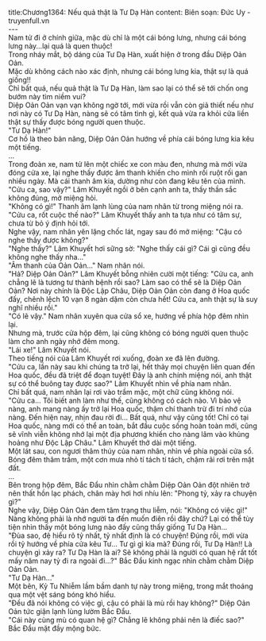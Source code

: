 title:Chương1364: Nếu quả thật là Tư Dạ Hàn
content:
Biên soạn: Đức Uy - truyenfull.vn<br>---<br>Nam tử đi ở chính giữa, mặc dù chỉ là một cái bóng lưng, nhưng cái bóng lưng này...lại quá là quen thuộc!<br>Trong nháy mắt, bộ dáng của Tư Dạ Hàn, xuất hiện ở trong đầu Diệp Oản Oản.<br>Mặc dù không cách nào xác định, nhưng cái bóng lưng kia, thật sự là quá giống!!<br>Chỉ bất quá, nếu quả thật là Tư Dạ Hàn, làm sao lại có thể sẽ tới chốn ong bướm này tìm niềm vui?<br>Diệp Oản Oản vạn vạn không ngờ tới, mới vừa rồi vẫn còn giả thiết nếu như nơi này có Tư Dạ Hàn, nàng sẽ có tâm tình gì, kết quả vừa ra khỏi cửa liền thật sự thấy được bóng người quen thuộc.<br>"Tư Dạ Hàn!"<br>Cơ hồ là theo bản năng, Diệp Oản Oản hướng về phía cái bóng lưng kia kêu một tiếng.<br>...<br>Trong đoàn xe, nam tử lên một chiếc xe con màu đen, nhưng mà mới vừa đóng cửa xe, lại nghe thấy được âm thanh khiến cho mình rối ruột rối gan nhiều ngày. Mà cái thanh âm kia, dường như còn đang kêu tên của mình.<br>"Cửu ca, sao vậy?" Lâm Khuyết ngồi ở bên cạnh anh ta, thấy thần sắc không đúng, mở miệng hỏi.<br>"Không có gì!" Thanh âm lạnh lùng của nam nhân từ trong miệng nói ra.<br>"Cửu ca, rốt cuộc thế nào?" Lâm Khuyết thấy anh ta tựa như có tâm sự, chưa từ bỏ ý định hỏi tới.<br>Nghe vậy, nam nhân yên lặng chốc lát, ngay sau đó mở miệng: "Cậu có nghe thấy được không?"<br>"Nghe thấy?" Lâm Khuyết hơi sững sờ: "Nghe thấy cái gì? Cái gì cũng đều không nghe thấy nha..."<br>"Âm thanh của Oản Oản..." Nam nhân nói.<br>"Hả? Diệp Oản Oản?" Lâm Khuyết bỗng nhiên cười một tiếng: "Cửu ca, anh chẳng lẽ là tương tư thành bệnh rồi sao? Làm sao có thể sẽ là Diệp Oản Oản? Nơi này chính là Độc Lập Châu, Diệp Oản Oản còn đang ở Hoa quốc đấy, chênh lệch 10 vạn 8 ngàn dặm còn chưa hết! Cửu ca, anh thật sự là suy nghĩ nhiều rồi."<br>"Có lẽ vậy." Nam nhân xuyên qua cửa sổ xe, hướng về phía hộp đêm nhìn lại.<br>Nhưng mà, trước cửa hộp đêm, lại cũng không có bóng người quen thuộc làm cho anh ngày nhớ đêm mong.<br>"Lái xe!" Lâm Khuyết nói.<br>Theo tiếng nói của Lâm Khuyết rơi xuống, đoàn xe đã lên đường.<br>"Cửu ca, lần này sau khi chúng ta trở lại, hết thảy mọi chuyện liên quan đến Hoa quốc, đều đã triệt để đoạn tuyệt! Đây là anh chính miệng nói, anh thật sự có thể buông tay được sao?" Lâm Khuyết nhìn về phía nam nhân.<br>Chỉ bất quá, nam nhân lại rơi vào trầm mặc, một chữ cũng không nói.<br>"Cửu ca... Tôi biết anh làm như thế, cũng không có cách nào. Vì bảo vệ nàng, anh mang nàng ấy trở lại Hoa quốc, thậm chí thanh trừ đi trí nhớ của nàng. Đến hiện nay, nhịn đau rời đi... Bất quá, như vậy cũng tốt! Chỉ có tại Hoa quốc, nàng mới có thể an toàn, bắt đầu cuộc sống hoàn toàn mới, cũng sẽ vĩnh viễn không nhớ lại một địa phương khiến cho nàng lâm vào khủng hoảng như Độc Lập Châu." Lâm Khuyết thở dài một tiếng.<br>Một lát sau, con ngươi thâm thúy của nam nhân, nhìn về phía ngoài cửa sổ. Bóng đêm thâm trầm, một cơn mưa nhỏ tí tách tí tách, chậm rãi rơi trên mặt đất.<br>...<br>Bên trong hộp đêm, Bắc Đẩu nhìn chằm chằm Diệp Oản Oản đột nhiên trở nên thất hồn lạc phách, chân mày hơi hơi nhíu lên: "Phong tỷ, xảy ra chuyện gì?"<br>Nghe vậy, Diệp Oản Oản đem tâm trạng thu liễm, nói: "Không có việc gì!"<br>Nàng không phải là nhớ người ta đến muốn điên rồi đây chứ? Lại có thể tùy tiện nhìn thấy một bóng lưng nào đấy cũng thấy giống Tư Dạ Hàn...<br>"Đùa sao, đệ hiểu rõ tỷ nhất, tỷ nhất định là có chuyện! Đúng rồi, mới vừa rồi tỷ hướng về phía cửa kêu Tư... Tư gì gì kia mà? Đúng rồi, Tư Dạ Hàn!! Là chuyện gì xảy ra? Tư Dạ Hàn là ai? Sẽ không phải là người có quan hệ rất tốt mấy năm nay tỷ đi ra ngoài đi...?" Bắc Đẩu kinh ngạc nhìn chằm chằm Diệp Oản Oản.<br>"Tư Dạ Hàn..."<br>Một bên, Kỷ Tu Nhiễm lầm bầm danh tự này trong miệng, trong mắt thoáng qua một vệt sáng bóng khó hiểu.<br>"Đều đã nói không có việc gì, cậu có phải là mù rồi hay không?" Diệp Oản Oản tức giận lạnh lùng lườm Bắc Đẩu.<br>"Cái này cùng mù có quan hệ gì? Chẳng lẽ không phải nên là điếc sao?" Bắc Đẩu mặt đầy mộng bức.